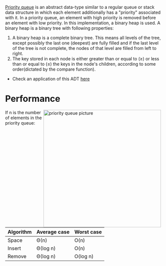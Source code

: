 [Priority queue](https://en.wikipedia.org/wiki/Priority_queue) is an abstract data-type similar to a regular queue or stack data structure in which each element additionally has a "priority" associated with it. In a priority queue, an element with high priority is removed before an element with low priority. In this implementation, a binary heap is used. A binary heap is a binary tree with following properties:

1. A binary heap is a complete binary tree. This means all levels of the tree, except possibly the last one (deepest) are fully filled and if the last level of the tree is not complete, the nodes of that level are filled from left to right.
2. The key stored in each node is either greater than or equal to (≥) or less than or equal to (≤) the keys in the node's children, according to some order(dictated by the compare function).

* Check an application of this ADT [here](https://github.com/pavlosdais/n-puzzle)

# Performance
<img align="right" width=380 alt="priority queue picture" src="https://bradfieldcs.com/algos/trees/priority-queues-with-binary-heaps/figures/heap-order.png">

If n is the number of elements in the priority queue:

Algorithm  | Average case   | Worst case
---------- | -------        | ----------
Space	   | Θ(n)	        | O(n)
Insert	   | Θ(log n)	    | O(n)
Remove	   | Θ(log n)	    | O(log n)
